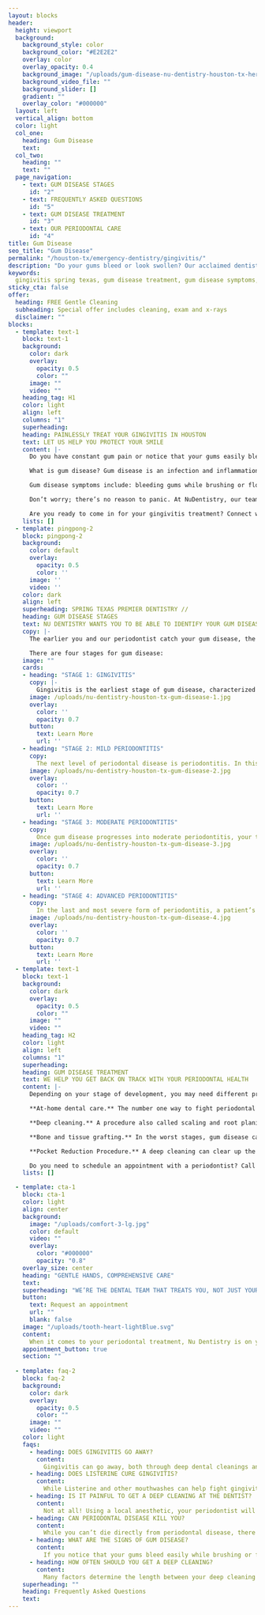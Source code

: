```yaml
---
layout: blocks
header:
  height: viewport
  background:
    background_style: color
    background_color: "#E2E2E2"
    overlay: color
    overlay_opacity: 0.4
    background_image: "/uploads/gum-disease-nu-dentistry-houston-tx-hero.jpg"
    background_video_file: ""
    background_slider: []
    gradient: ""
    overlay_color: "#000000"
  layout: left
  vertical_align: bottom
  color: light
  col_one:
    heading: Gum Disease 
    text: 
  col_two:
    heading: ""
    text: ""
  page_navigation:
    - text: GUM DISEASE STAGES
      id: "2"
    - text: FREQUENTLY ASKED QUESTIONS
      id: "5"
    - text: GUM DISEASE TREATMENT
      id: "3"
    - text: OUR PERIODONTAL CARE
      id: "4"      
title: Gum Disease
seo_title: "Gum Disease"
permalink: "/houston-tx/emergency-dentistry/gingivitis/"
description: "Do your gums bleed or look swollen? Our acclaimed dentists and periodontists can treat your gingivitis in Houston, TX today!"
keywords:
  gingivitis spring texas, gum disease treatment, gum disease symptoms, signs of gum disease, what is gum disease, gum disease stages, gingivitis treatment, pe...
sticky_cta: false
offer:
  heading: FREE Gentle Cleaning
  subheading: Special offer includes cleaning, exam and x-rays
  disclaimer: ""
blocks:
  - template: text-1
    block: text-1
    background:
      color: dark
      overlay:
        opacity: 0.5
        color: ""
      image: ""
      video: ""
    heading_tag: H1
    color: light
    align: left
    columns: "1"
    superheading: 
    heading: PAINLESSLY TREAT YOUR GINGIVITIS IN HOUSTON
    text: LET US HELP YOU PROTECT YOUR SMILE
    content: |-
      Do you have constant gum pain or notice that your gums easily bleed when you brush or floss your teeth? If so, you may have gingivitis, the earliest form of gum disease, or periodontal disease.

      What is gum disease? Gum disease is an infection and inflammation of the gums caused by a buildup of plaque, tartar, and bacteria on your teeth. As it worsens, it can begin to affect the jawbone supporting your teeth, leading to your teeth shifting, loosening, or even falling out!

      Gum disease symptoms include: bleeding gums while brushing or flossing; swollen, red, or tender gums; receding gum line/teeth appearing longer; loose or separating teeth; sensitive teeth; pain when chewing; partial dentures no longer fitting correctly; and persistent bad breath.

      Don’t worry; there’s no reason to panic. At NuDentistry, our team of incredible dentists and periodontists makes it easy for you to receive gingivitis treatment. We always make sure to catch your gum disease at its earliest stages and take care of it as soon as possible. We’re dedicated to preserving your smile, however we can. Our dentists are thorough when it comes to your dental care because we know that a healthy smile makes for a happy, healthy life.

      Are you ready to come in for your gingivitis treatment? Connect with our office to schedule an appointment today.
    lists: []
  - template: pingpong-2
    block: pingpong-2
    background:
      color: default
      overlay:
        opacity: 0.5
        color: ''
      image: ''
      video: ''
    color: dark
    align: left
    superheading: SPRING TEXAS PREMIER DENTISTRY //
    heading: GUM DISEASE STAGES
    text: NU DENTISTRY WANTS YOU TO BE ABLE TO IDENTIFY YOUR GUM DISEASE AS SOON AS IT DEVELOPS
    copy: |- 
      The earlier you and our periodontist catch your gum disease, the better. When caught and treated in its earliest form, it can still be fully cured. However, that depends on patients identifying symptoms as they appear and seeing the dentist for treatment. Periodontal disease is serious, and something not to be ignored. Once it progresses past its first stage, the damage can’t be undone, only managed. You and your periodontist must work together as a team to combat its effects and keep your mouth healthy.

      There are four stages for gum disease:
    image: ""
    cards:
    - heading: "STAGE 1: GINGIVITIS"
      copy: |-
        Gingivitis is the earliest stage of gum disease, characterized most often by bleeding gums while brushing and flossing. Gingivitis is the only form of periodontal disease that is fully reversible. At this stage, the damage caused by plaque and bacteria buildup hasn’t reached the bone or connective tissue that keeps your teeth firmly in place in your mouth. It can be cured in as little as 10 to 14 days with good oral hygiene and dentist visits.
      image: /uploads/nu-dentistry-houston-tx-gum-disease-1.jpg
      overlay:
        color: ''
        opacity: 0.7
      button:
        text: Learn More
        url: ''
    - heading: "STAGE 2: MILD PERIODONTITIS"
      copy: 
        The next level of periodontal disease is periodontitis. In this stage, irreversible damage occurs to the jawbone and gum tissue securing your teeth in their proper place. As the gums begin to pull away from the teeth, pockets start to form that allow food and plaque to get stuck and quicken up the pace of decay. At this point, the symptoms and decay can only be treated as they arise. The root problem can’t be taken care of for good.
      image: /uploads/nu-dentistry-houston-tx-gum-disease-2.jpg
      overlay:
        color: ''
        opacity: 0.7
      button:
        text: Learn More
        url: ''
    - heading: "STAGE 3: MODERATE PERIODONTITIS"
      copy: 
        Once gum disease progresses into moderate periodontitis, your teeth become loose as the gums further recede, and the bone begins to decay. The pockets between teeth and gums grow deeper, and the inflammation and decay worsens. Your gums may start bleeding even when not brushing or flossing your teeth.
      image: /uploads/nu-dentistry-houston-tx-gum-disease-3.jpg
      overlay:
        color: ''
        opacity: 0.7
      button:
        text: Learn More
        url: ''
    - heading: "STAGE 4: ADVANCED PERIODONTITIS"
      copy: 
        In the last and most severe form of periodontitis, a patient’s gums, bones, and connective tissue are not only damaged but destroyed. Teeth shift or further loosen, and they can eventually fall out if aggressive treatment is not immediately given. Even if the teeth haven’t fallen out, your dentist may **remove them** to save you a lot of pain and time in the future.
      image: /uploads/nu-dentistry-houston-tx-gum-disease-4.jpg
      overlay:
        color: ''
        opacity: 0.7
      button:
        text: Learn More
        url: ''        
  - template: text-1
    block: text-1
    background:
      color: dark
      overlay:
        opacity: 0.5
        color: ""
      image: ""
      video: ""
    heading_tag: H2
    color: light
    align: left
    columns: "1"
    superheading: 
    heading: GUM DISEASE TREATMENT
    text: WE HELP YOU GET BACK ON TRACK WITH YOUR PERIODONTAL HEALTH
    content: |-
      Depending on your stage of development, you may need different procedures to treat your gum disease. Treatments include:

      **At-home dental care.** The number one way to fight periodontal disease, especially in the earliest stage, is to establish a good, healthy oral hygiene routine. Flossing once and brushing your teeth at least twice a day are critical to clearing your teeth of plaque and bacteria and keeping them from building up again. You may also want to look into a toothbrush that works well for you, mainly because having the right brushing technique can change the effectiveness of your strokes.

      **Deep cleaning.** A procedure also called scaling and root planing. This procedure goes a bit deeper than your standard cleaning by scraping away the plaque buildup beneath the gums and smooths the teeth to prevent bacteria from forming again later. This treatment can be performed for your whole mouth or any of the four quadrants (upper right, upper left, lower right, lower left.)

      **Bone and tissue grafting.** In the worst stages, gum disease can cause gums and bones to deteriorate. When this happens, your dentist may need to perform a graft to replace and repair what’s missing. Grafting helps keep teeth secured and supported in your mouth and can be the deciding factor between you and loose or fallen teeth.

      **Pocket Reduction Procedure.** A deep cleaning can clear up the bacteria and plaque that have formed, but it can’t stop more from burrowing their way under your gum line. Gum pockets can be so deep that keeping them clean becomes increasingly difficult or seemingly impossible. If this is the case, your periodontist may recommend you receive a pocket reduction. This treatment involves removing the infected tissue and allows the gums to try reattaching themselves to the teeth.

      Do you need to schedule an appointment with a periodontist? Call our office at (832) 916-4144.
    lists: []

  - template: cta-1
    block: cta-1
    color: light
    align: center
    background:
      image: "/uploads/comfort-3-lg.jpg"
      color: default
      video: ""
      overlay:
        color: "#000000"
        opacity: "0.8"
    overlay_size: center
    heading: "GENTLE HANDS, COMPREHENSIVE CARE"
    text: 
    superheading: "WE’RE THE DENTAL TEAM THAT TREATS YOU, NOT JUST YOUR PERIODONTAL DISEASE"
    button:
      text: Request an appointment
      url: ""
      blank: false
    image: "/uploads/tooth-heart-lightBlue.svg"
    content:
      When it comes to your periodontal treatment, Nu Dentistry is on your side from the start. Our dentists and periodontists are experienced and thorough during your dental exams and cleanings. We do our best to catch your gum disease in its earliest stages and stop it in its tracks. It’s our firm belief that dentists should make a trip to the office comfortable and stress-free. We understand that your mouth is especially sensitive right now, and we take great care to be gentle and soothing during your general and deep cleanings.
    appointment_button: true
    section: ""
    
  - template: faq-2
    block: faq-2
    background:
      color: dark
      overlay:
        opacity: 0.5
        color: ""
      image: ""
      video: ""
    color: light
    faqs:
      - heading: DOES GINGIVITIS GO AWAY?
        content:
          Gingivitis can go away, both through deep dental cleanings and excellent dental hygiene. Gingivitis is the first stage of periodontal disease. It’s early enough in the process that cleaning your teeth and gums properly and allowing them to heal is possible. However, more advanced stages of periodontal disease can only be managed, not completely cured.
      - heading: DOES LISTERINE CURE GINGIVITIS?
        content:
          While Listerine and other mouthwashes can help fight gingivitis, they’re not a cure-all. The best way to cure gingivitis is to practice all-around good dental hygiene habits. This means that in addition to using mouthwash, you should also be making sure to floss once and brush your teeth twice daily.
      - heading: IS IT PAINFUL TO GET A DEEP CLEANING AT THE DENTIST?
        content:
          Not at all! Using a local anesthetic, your periodontist will make sure that your teeth and gums are fully numb throughout your deep cleaning. If you’re at all nervous about your treatment, our office also offers a selection of sedation options to soothe your dental anxiety.
      - heading: CAN PERIODONTAL DISEASE KILL YOU?
        content:
          While you can’t die directly from periodontal disease, there is a significant link between gum disease and other serious health problems. At its worst, bacteria and infection can enter your bloodstream and spread to the rest of your body. Patients with periodontal disease have an increased risk of heart disease, stroke, pancreatic cancer, esophageal cancer, and breast cancer.       
      - heading: WHAT ARE THE SIGNS OF GUM DISEASE?
        content:
          If you notice that your gums bleed easily while brushing or flossing, your teeth feel loose, or you experience pain while eating, you may have gum disease. Other signs include painful swollen gums, changes in your bite, bad breath that stays after brushing your teeth, and sensitivity to hot and cold.
      - heading: HOW OFTEN SHOULD YOU GET A DEEP CLEANING?
        content:
          Many factors determine the length between your deep cleaning visits. Your dentist will tell you how often you need to come into the office to maintain excellent periodontal health. Because gum disease has different stages, you may require deep cleaning treatments as often as every three months. At Nu Dentistry, we want to make sure that your gums are at their best, and making sure that your oral health doesn’t slide from missing your deep cleaning appointments is critical.
    superheading: ""
    heading: Frequently Asked Questions
    text: 
---
```


